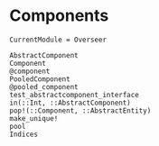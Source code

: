 # Components

```@meta
CurrentModule = Overseer
```

```@docs
AbstractComponent
Component
@component
PooledComponent
@pooled_component
test_abstractcomponent_interface
in(::Int, ::AbstractComponent)
pop!(::Component, ::AbstractEntity)
make_unique!
pool
Indices
```
